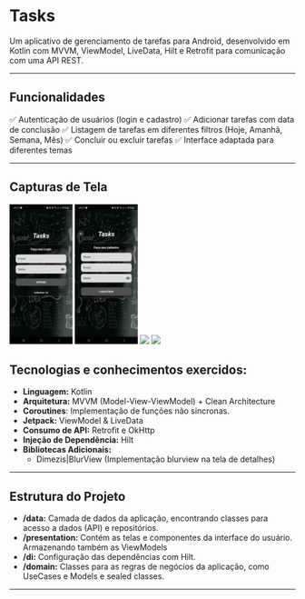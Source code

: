 # Tasks

Um aplicativo de gerenciamento de tarefas para Android, desenvolvido em Kotlin com MVVM, ViewModel, LiveData, Hilt e Retrofit para comunicação com uma API REST.

---

## Funcionalidades
✅ Autenticação de usuários (login e cadastro)
✅ Adicionar tarefas com data de conclusão
✅ Listagem de tarefas em diferentes filtros (Hoje, Amanhã, Semana, Mês)
✅ Concluir ou excluir tarefas
✅ Interface adaptada para diferentes temas

---

## Capturas de Tela
<p>
<img src="screenshots/screenshot_1.png" width="22%">
<img src="screenshots/screenshot_2.png" width="22%">
<img src="screenshots/screenshot_3.png" width="22%">
<img src="screenshots/screenrecording.gif" width="22%">
</p>

## Tecnologias e conhecimentos exercidos:
- **Linguagem:** Kotlin
- **Arquitetura:** MVVM (Model-View-ViewModel) + Clean Architecture
- **Coroutines**: Implementação de funções não sincronas.
- **Jetpack:** ViewModel & LiveData
- **Consumo de API:** Retrofit e OkHttp
- **Injeção de Dependência:** Hilt
- **Bibliotecas Adicionais:**
  - Dimezis|BlurView (Implementação blurview na tela de detalhes)
---

## Estrutura do Projeto

- **/data:** Camada de dados da aplicação, encontrando classes para acesso a dados (API) e repositórios.
- **/presentation:** Contém as telas e componentes da interface do usuário. Armazenando também as ViewModels
- **/di:** Configuração das dependências com Hilt.
- **/domain:** Classes para as regras de negócios da aplicação, como UseCases e Models e sealed classes.

---
